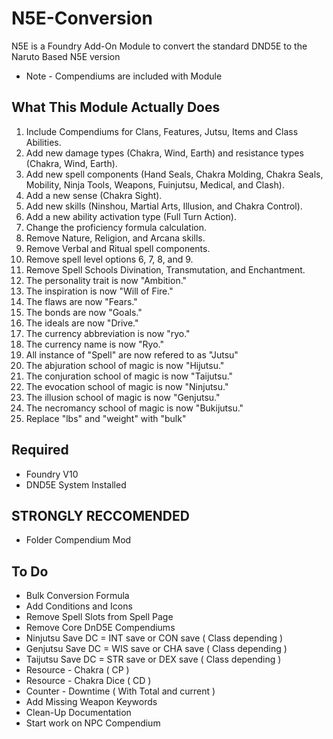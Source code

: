 # N5E-Conversion
N5E is a Foundry Add-On Module to convert the standard DND5E to the Naruto Based N5E version
* Note - Compendiums are included with Module 

## What This Module Actually Does
1. Include Compendiums for Clans, Features, Jutsu, Items and Class Abilities.
2. Add new damage types (Chakra, Wind, Earth) and resistance types (Chakra, Wind, Earth).
2. Add new spell components (Hand Seals, Chakra Molding, Chakra Seals, Mobility, Ninja Tools, Weapons, Fuinjutsu, Medical, and Clash).
3. Add a new sense (Chakra Sight).
4. Add new skills (Ninshou, Martial Arts, Illusion, and Chakra Control).
5. Add a new ability activation type (Full Turn Action).
6. Change the proficiency formula calculation.
7. Remove Nature, Religion, and Arcana skills.
8. Remove Verbal and Ritual spell components.
9. Remove spell level options 6, 7, 8, and 9.
10. Remove Spell Schools Divination, Transmutation, and Enchantment. 
11. The personality trait is now "Ambition."
12. The inspiration is now "Will of Fire."
13. The flaws are now "Fears."
14. The bonds are now "Goals."
15. The ideals are now "Drive."
16. The currency abbreviation is now "ryo."
17. The currency name is now "Ryo."
18. All instance of "Spell" are now refered to as "Jutsu"
18. The abjuration school of magic is now "Hijutsu."
19. The conjuration school of magic is now "Taijutsu."
20. The evocation school of magic is now "Ninjutsu."
21. The illusion school of magic is now "Genjutsu."
22. The necromancy school of magic is now "Bukijutsu."
23. Replace "lbs" and "weight" with "bulk"

## Required 
- Foundry V10
- DND5E System Installed

## STRONGLY RECCOMENDED
- Folder Compendium Mod

## To Do 
- Bulk Conversion Formula
- Add Conditions and Icons
- Remove Spell Slots from Spell Page
- Remove Core DnD5E Compendiums
- Ninjutsu Save DC = INT save or CON save ( Class depending )
- Genjutsu Save DC = WIS save or CHA save ( Class depending )
- Taijutsu Save DC = STR save or DEX save ( Class depending )
- Resource - Chakra  ( CP )
- Resource - Chakra Dice ( CD )
- Counter - Downtime ( With Total and current )
- Add Missing Weapon Keywords
- Clean-Up Documentation
- Start work on NPC Compendium